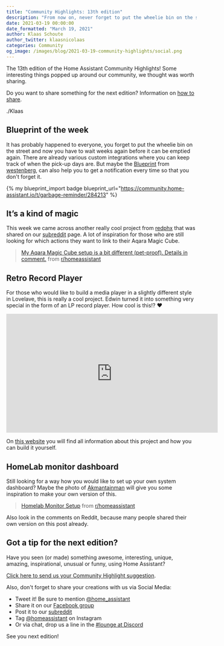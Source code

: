 ```yaml
---
title: "Community Highlights: 13th edition"
description: "From now on, never forget to put the wheelie bin on the street again, link all kinds of actions to your Aqara magic cube and create your own LP record player in Lovelace"
date: 2021-03-19 00:00:00
date_formatted: "March 19, 2021"
author: Klaas Schoute
author_twitter: klaasnicolaas
categories: Community
og_image: /images/blog/2021-03-19-community-highlights/social.png
---
```


The 13th edition of the Home Assistant Community Highlights! Some interesting
things popped up around our community, we thought was worth sharing.

Do you want to share something for the next edition?
Information on [how to share](#got-a-tip-for-the-next-edition).

./Klaas

## Blueprint of the week

It has probably happened to everyone, you forget to put the wheelie bin on the
street and now you have to wait weeks again before it can be emptied again. There
are already various custom integrations where you can keep track of when the pick-up
days are. But maybe the [Blueprint][week_blueprint] from
[westenberg](https://community.home-assistant.io/u/westenberg), can also help you
to get a notification every time so that you don't forget it.

{% my blueprint_import badge blueprint_url="https://community.home-assistant.io/t/garbage-reminder/284213" %}

## It’s a kind of magic

This week we came across another really cool project from [redphx](https://www.reddit.com/user/redphx/)
that was shared on our [subreddit][reddit] page. A lot of inspiration for those who
are still looking for which actions they want to link to their Aqara Magic Cube.

<blockquote class="reddit-card" data-card-created="1616149831"><a href="https://www.reddit.com/r/homeassistant/comments/m45tca/my_aqara_magic_cube_setup_is_a_bit_different/">My Aqara Magic Cube setup is a bit different (pet-proof). Details in comment.</a> from <a href="http://www.reddit.com/r/homeassistant">r/homeassistant</a></blockquote>
<script async src="//embed.redditmedia.com/widgets/platform.js" charset="UTF-8"></script>

## Retro Record Player

For those who would like to build a media player in a slightly different style in
Lovelave, this is really a cool project. Edwin turned it into something very special
in the form of an LP record player. How cool is this!? ❤️
<div style="margin:0 auto; text-align:center">
    <iframe width="560" height="315" src="https://www.youtube.com/embed/erKzF6NFixY" frameborder="0" allow="accelerometer; autoplay; clipboard-write; encrypted-media; gyroscope; picture-in-picture" allowfullscreen></iframe>
</div>

On [this website](https://automata.id/record-player/) you will find all information
about this project and how you can build it yourself.

## HomeLab monitor dashboard

Still looking for a way how you would like to set up your own system dashboard? Maybe
the photo of [Akmantainman](https://www.reddit.com/user/Akmantainman/) will give you
some inspiration to make your own version of this.

<blockquote class="reddit-card" data-card-created="1616150627"><a href="https://www.reddit.com/r/homeassistant/comments/m6f23i/homelab_monitor_setup/">Homelab Monitor Setup</a> from <a href="http://www.reddit.com/r/homeassistant">r/homeassistant</a></blockquote>
<script async src="//embed.redditmedia.com/widgets/platform.js" charset="UTF-8"></script>

Also look in the comments on Reddit, because many people shared their own
version on this post already.

## Got a tip for the next edition?

Have you seen (or made) something awesome, interesting, unique, amazing,
inspirational, unusual or funny, using Home Assistant?

[Click here to send us your Community Highlight suggestion](/suggest-community-highlight).

Also, don't forget to share your creations with us via Social Media:

- Tweet it! Be sure to mention [@home_assistant][twitter]
- Share it on our [Facebook group][facebook-group]
- Post it to our [subreddit][reddit]
- Tag [@homeassistant][instagram] on Instagram
- Or via chat, drop us a line in the [#lounge at Discord][chat]

See you next edition!

[chat]: https://www.home-assistant.io/join-chat
[facebook-group]: https://www.facebook.com/groups/HomeAssistant/
[instagram]: https://www.instagram.com/homeassistant/
[reddit]: https://www.reddit.com/r/homeassistant
[twitter]: https://www.twitter.com/home_assistant
[blueprints]: https://community.home-assistant.io/c/blueprints-exchange
[week_blueprint]: https://community.home-assistant.io/t/garbage-reminder/284213